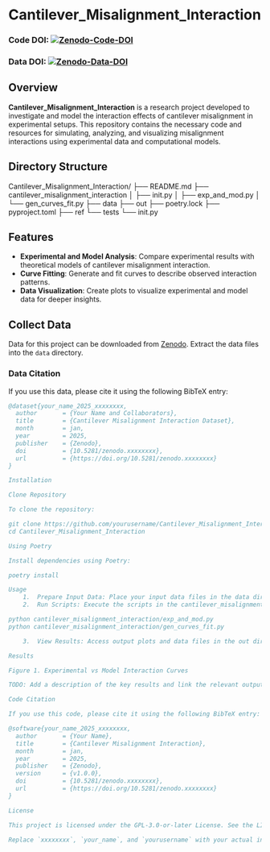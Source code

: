 # Cantilever_Misalignment_Interaction
### Code DOI: [![Zenodo-Code-DOI](https://zenodo.org/badge/DOI/10.5281/zenodo.xxxxxxxx.svg)](https://doi.org/10.5281/zenodo.xxxxxxxx)
### Data DOI: [![Zenodo-Data-DOI](https://zenodo.org/badge/DOI/10.5281/zenodo.xxxxxxxx.svg)](https://doi.org/10.5281/zenodo.xxxxxxxx)

## Overview
**Cantilever_Misalignment_Interaction** is a research project developed to investigate and model the interaction effects of cantilever misalignment in experimental setups. This repository contains the necessary code and resources for simulating, analyzing, and visualizing misalignment interactions using experimental data and computational models.

## Directory Structure

Cantilever_Misalignment_Interaction/
├── README.md
├── cantilever_misalignment_interaction
│   ├── init.py
│   ├── exp_and_mod.py
│   └── gen_curves_fit.py
├── data
├── out
├── poetry.lock
├── pyproject.toml
├── ref
└── tests
└── init.py

## Features
- **Experimental and Model Analysis**: Compare experimental results with theoretical models of cantilever misalignment interaction.
- **Curve Fitting**: Generate and fit curves to describe observed interaction patterns.
- **Data Visualization**: Create plots to visualize experimental and model data for deeper insights.

## Collect Data
Data for this project can be downloaded from [Zenodo](https://zenodo.org/records/xxxxxxxx). Extract the data files into the `data` directory.

### Data Citation
If you use this data, please cite it using the following BibTeX entry:
```bibtex
@dataset{your_name_2025_xxxxxxxx,
  author       = {Your Name and Collaborators},
  title        = {Cantilever Misalignment Interaction Dataset},
  month        = jan,
  year         = 2025,
  publisher    = {Zenodo},
  doi          = {10.5281/zenodo.xxxxxxxx},
  url          = {https://doi.org/10.5281/zenodo.xxxxxxxx}
}

Installation

Clone Repository

To clone the repository:

git clone https://github.com/yourusername/Cantilever_Misalignment_Interaction.git
cd Cantilever_Misalignment_Interaction

Using Poetry

Install dependencies using Poetry:

poetry install

Usage
	1.	Prepare Input Data: Place your input data files in the data directory.
	2.	Run Scripts: Execute the scripts in the cantilever_misalignment_interaction directory to analyze and generate results.

python cantilever_misalignment_interaction/exp_and_mod.py
python cantilever_misalignment_interaction/gen_curves_fit.py

	3.	View Results: Access output plots and data files in the out directory.

Results

Figure 1. Experimental vs Model Interaction Curves

TODO: Add a description of the key results and link the relevant output files.

Code Citation

If you use this code, please cite it using the following BibTeX entry:

@software{your_name_2025_xxxxxxxx,
  author       = {Your Name},
  title        = {Cantilever Misalignment Interaction},
  month        = jan,
  year         = 2025,
  publisher    = {Zenodo},
  version      = {v1.0.0},
  doi          = {10.5281/zenodo.xxxxxxxx},
  url          = {https://doi.org/10.5281/zenodo.xxxxxxxx}
}

License

This project is licensed under the GPL-3.0-or-later License. See the LICENSE file for details.

Replace `xxxxxxxx`, `your_name`, and `yourusername` with your actual information.
